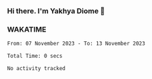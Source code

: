 ### Hi there. I'm Yakhya Diome 👋

### WAKATIME
<!--START_SECTION:waka-->

```txt
From: 07 November 2023 - To: 13 November 2023

Total Time: 0 secs

No activity tracked
```

<!--END_SECTION:waka-->
